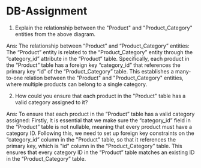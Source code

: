# DB-Assignment

1. Explain the relationship between the "Product" and "Product_Category" entities from the above diagram.
   
Ans:  The relationship between “Product” and “Product_Category” entities:
      The “Product” entity is related to the “Product_Category” entity through the “category_id” attribute in the “Product” table. Specifically, each product in the “Product” table has a foreign key “category_id” that references the primary key “id” of the “Product_Category” table. This establishes a many-to-one relation between the "Product" and "Product_Category" entities, where multiple products can belong to a single category.


   
2. How could you ensure that each product in the "Product" table has a valid category assigned to it?

Ans:  To ensure that each product in the “Product” table has a valid category assigned:
      Firstly, It is essential that we make sure the “category_id” field in the “Product” table is not nullable, meaning that every product must have a category ID. Following this, we need to set up foreign key constraints on the “category_id” column in the "Product" table, so that it references the primary key, which is "id" column in the “Product_Category” table. This ensures that every category ID in the “Product” table matches an existing ID in the “Product_Category” table.

